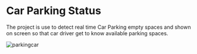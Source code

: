 # Car Parking Status

The project is use to detect real time Car Parking empty spaces and shown on screen so that car driver get to know available parking spaces.


![parkingcar](https://user-images.githubusercontent.com/76841427/152654025-9b682278-515d-472f-b27e-c1c70abab2ec.PNG)
